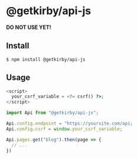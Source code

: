 # @getkirby/api-js

**DO NOT USE YET!**

## Install

```
$ npm install @getkirby/api-js
```

## Usage

```php
<script>
  your_csrf_variable = <?= csrf() ?>; 
</script>
```

```js
import Api from "@getkirby/api-js";

Api.config.endpoint = "https://yoursite.com/api;
Api.config.csrf = window.your_csrf_variable;

Api.pages.get("blog").then(page => {
  // ...
})
```
